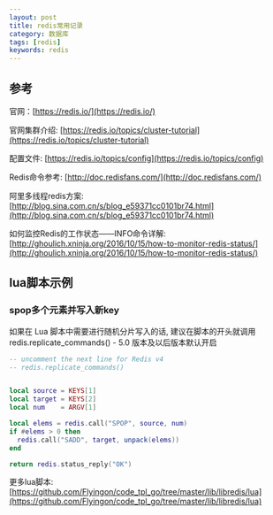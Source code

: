 ```yaml
---
layout: post
title: redis常用记录
category: 数据库
tags: [redis]
keywords: redis
---
```


## 参考

官网：[https://redis.io/](https://redis.io/)

官网集群介绍: [https://redis.io/topics/cluster-tutorial](https://redis.io/topics/cluster-tutorial)

配置文件: [https://redis.io/topics/config](https://redis.io/topics/config)

Redis命令参考: [http://doc.redisfans.com/](http://doc.redisfans.com/)

阿里多线程redis方案: [http://blog.sina.com.cn/s/blog_e59371cc0101br74.html](http://blog.sina.com.cn/s/blog_e59371cc0101br74.html)

如何监控Redis的工作状态——INFO命令详解: [http://ghoulich.xninja.org/2016/10/15/how-to-monitor-redis-status/](http://ghoulich.xninja.org/2016/10/15/how-to-monitor-redis-status/)


## lua脚本示例

###  spop多个元素并写入新key
如果在 Lua 脚本中需要进行随机分片写入的话, 建议在脚本的开头就调用 redis.replicate_commands() - 5.0 版本及以后版本默认开启

```lua
-- uncomment the next line for Redis v4
-- redis.replicate_commands()


local source = KEYS[1]
local target = KEYS[2]
local num    = ARGV[1]

local elems = redis.call("SPOP", source, num)
if #elems > 0 then
  redis.call("SADD", target, unpack(elems))
end

return redis.status_reply("OK")   
```

更多lua脚本: [https://github.com/Flyingon/code_tpl_go/tree/master/lib/libredis/lua](https://github.com/Flyingon/code_tpl_go/tree/master/lib/libredis/lua)